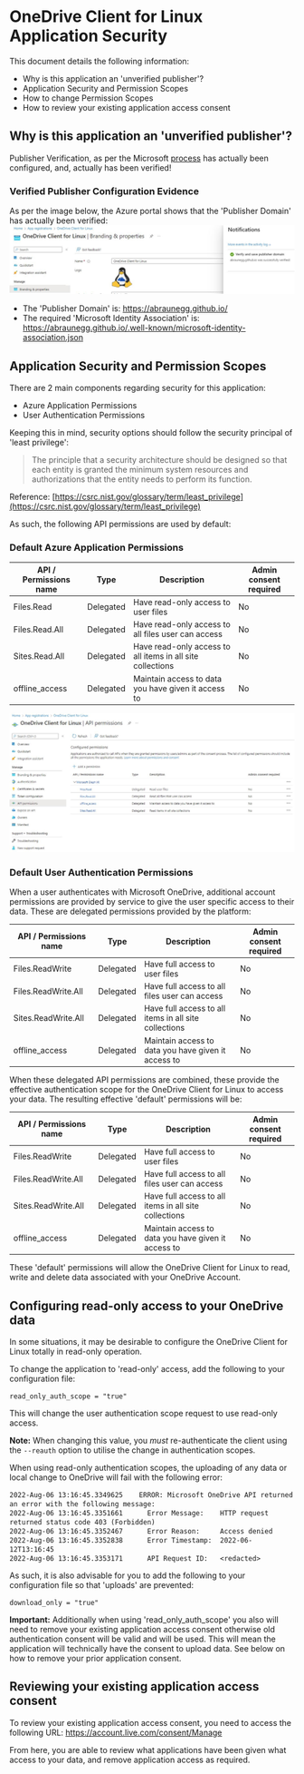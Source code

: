 # OneDrive Client for Linux Application Security
This document details the following information:

* Why is this application an 'unverified publisher'?
* Application Security and Permission Scopes
* How to change Permission Scopes
* How to review your existing application access consent

## Why is this application an 'unverified publisher'?
Publisher Verification, as per the Microsoft [process](https://learn.microsoft.com/en-us/azure/active-directory/develop/publisher-verification-overview) has actually been configured, and, actually has been verified!

### Verified Publisher Configuration Evidence
As per the image below, the Azure portal shows that the 'Publisher Domain' has actually been verified:
![confirmed_verified_publisher](./images/confirmed_verified_publisher.jpg)

* The 'Publisher Domain' is: https://abraunegg.github.io/
* The required 'Microsoft Identity Association' is: https://abraunegg.github.io/.well-known/microsoft-identity-association.json

## Application Security and Permission Scopes
There are 2 main components regarding security for this application:
* Azure Application Permissions
* User Authentication Permissions

Keeping this in mind, security options should follow the security principal of 'least privilege':
> The principle that a security architecture should be designed so that each entity 
> is granted the minimum system resources and authorizations that the entity needs 
> to perform its function.

Reference: [https://csrc.nist.gov/glossary/term/least_privilege](https://csrc.nist.gov/glossary/term/least_privilege)

As such, the following API permissions are used by default:

### Default Azure Application Permissions

| API / Permissions name | Type | Description | Admin consent required |
|---|---|---|---|
| Files.Read | Delegated | Have read-only access to user files | No |
| Files.Read.All  | Delegated | Have read-only access to all files user can access | No |
| Sites.Read.All   | Delegated | Have read-only access to all items in all site collections | No |
| offline_access   | Delegated | Maintain access to data you have given it access to | No |

![default_authentication_scopes](./images/default_authentication_scopes.jpg)

### Default User Authentication Permissions

When a user authenticates with Microsoft OneDrive, additional account permissions are provided by service to give the user specific access to their data. These are delegated permissions provided by the platform:

| API / Permissions name | Type | Description | Admin consent required |
|---|---|---|---|
| Files.ReadWrite | Delegated | Have full access to user files | No |
| Files.ReadWrite.All  | Delegated | Have full access to all files user can access | No |
| Sites.ReadWrite.All   | Delegated | Have full access to all items in all site collections | No |
| offline_access   | Delegated | Maintain access to data you have given it access to | No |

When these delegated API permissions are combined, these provide the effective authentication scope for the OneDrive Client for Linux to access your data. The resulting effective 'default' permissions will be:

| API / Permissions name | Type | Description | Admin consent required |
|---|---|---|---|
| Files.ReadWrite | Delegated | Have full access to user files | No |
| Files.ReadWrite.All  | Delegated | Have full access to all files user can access | No |
| Sites.ReadWrite.All   | Delegated | Have full access to all items in all site collections | No |
| offline_access   | Delegated | Maintain access to data you have given it access to | No |

These 'default' permissions will allow the OneDrive Client for Linux to read, write and delete data associated with your OneDrive Account.

## Configuring read-only access to your OneDrive data
In some situations, it may be desirable to configure the OneDrive Client for Linux totally in read-only operation.

To change the application to 'read-only' access, add the following to your configuration file:
```text
read_only_auth_scope = "true"
```
This will change the user authentication scope request to use read-only access.

**Note:** When changing this value, you *must* re-authenticate the client using the `--reauth` option to utilise the change in authentication scopes.

When using read-only authentication scopes, the uploading of any data or local change to OneDrive will fail with the following error:
```
2022-Aug-06 13:16:45.3349625    ERROR: Microsoft OneDrive API returned an error with the following message:
2022-Aug-06 13:16:45.3351661      Error Message:    HTTP request returned status code 403 (Forbidden)
2022-Aug-06 13:16:45.3352467      Error Reason:     Access denied
2022-Aug-06 13:16:45.3352838      Error Timestamp:  2022-06-12T13:16:45
2022-Aug-06 13:16:45.3353171      API Request ID:   <redacted>
```

As such, it is also advisable for you to add the following to your configuration file so that 'uploads' are prevented:
```text
download_only = "true"
```

**Important:** Additionally when using 'read_only_auth_scope' you also will need to remove your existing application access consent otherwise old authentication consent will be valid and will be used. This will mean the application will technically have the consent to upload data. See below on how to remove your prior application consent.
 
## Reviewing your existing application access consent

To review your existing application access consent, you need to access the following URL: https://account.live.com/consent/Manage

From here, you are able to review what applications have been given what access to your data, and remove application access as required.
